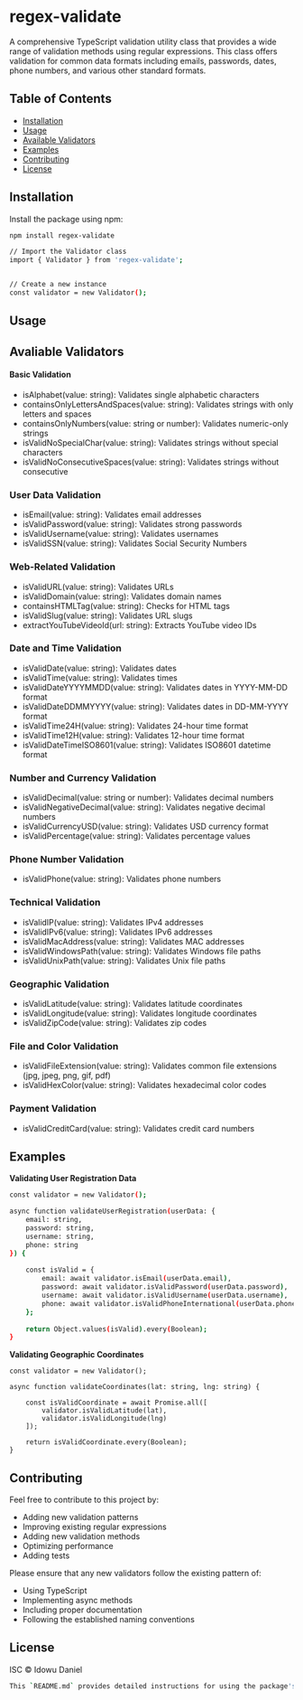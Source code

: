 # regex-validate

A comprehensive TypeScript validation utility class that provides a wide range of validation methods using regular expressions. This class offers validation for common data formats including emails, passwords, dates, phone numbers, and various other standard formats.

## Table of Contents
- [Installation](#installation)
- [Usage](#usage)
- [Available Validators](#available-validators)
- [Examples](#examples)
- [Contributing](#contributing)
- [License](#license)

## Installation

Install the package using npm:

```bash
npm install regex-validate
```

```bash
// Import the Validator class
import { Validator } from 'regex-validate';


// Create a new instance
const validator = new Validator();
```

## Usage

## Avaliable Validators

#### Basic Validation

- isAlphabet(value: string): Validates single alphabetic characters
- containsOnlyLettersAndSpaces(value: string): Validates strings with only letters and spaces
- containsOnlyNumbers(value: string or number): Validates numeric-only strings
- isValidNoSpecialChar(value: string): Validates strings without special characters
- isValidNoConsecutiveSpaces(value: string): Validates strings without consecutive

### User Data Validation

- isEmail(value: string): Validates email addresses
- isValidPassword(value: string): Validates strong passwords
- isValidUsername(value: string): Validates usernames
- isValidSSN(value: string): Validates Social Security Numbers

### Web-Related Validation

- isValidURL(value: string): Validates URLs
- isValidDomain(value: string): Validates domain names
- containsHTMLTag(value: string): Checks for HTML tags
- isValidSlug(value: string): Validates URL slugs
- extractYouTubeVideoId(url: string): Extracts YouTube video IDs

### Date and Time Validation

- isValidDate(value: string): Validates dates
- isValidTime(value: string): Validates times
- isValidDateYYYYMMDD(value: string): Validates dates in YYYY-MM-DD format
- isValidDateDDMMYYYY(value: string): Validates dates in DD-MM-YYYY format
- isValidTime24H(value: string): Validates 24-hour time format
- isValidTime12H(value: string): Validates 12-hour time format
- isValidDateTimeISO8601(value: string): Validates ISO8601 datetime format

### Number and Currency Validation

- isValidDecimal(value: string or number): Validates decimal numbers
- isValidNegativeDecimal(value: string): Validates negative decimal numbers
- isValidCurrencyUSD(value: string): Validates USD currency format
- isValidPercentage(value: string): Validates percentage values

### Phone Number Validation

- isValidPhone(value: string): Validates phone numbers

### Technical Validation

- isValidIP(value: string): Validates IPv4 addresses
- isValidIPv6(value: string): Validates IPv6 addresses
- isValidMacAddress(value: string): Validates MAC addresses
- isValidWindowsPath(value: string): Validates Windows file paths
- isValidUnixPath(value: string): Validates Unix file paths

### Geographic Validation

- isValidLatitude(value: string): Validates latitude coordinates
- isValidLongitude(value: string): Validates longitude coordinates
- isValidZipCode(value: string): Validates zip codes

### File and Color Validation

- isValidFileExtension(value: string): Validates common file extensions (jpg, jpeg, png, gif, pdf)
- isValidHexColor(value: string): Validates hexadecimal color codes

### Payment Validation

- isValidCreditCard(value: string): Validates credit card numbers

## Examples
<b>Validating User Registration Data</b>

```bash
const validator = new Validator();

async function validateUserRegistration(userData: {
    email: string,
    password: string,
    username: string,
    phone: string
}) {
    
    const isValid = {
        email: await validator.isEmail(userData.email),
        password: await validator.isValidPassword(userData.password),
        username: await validator.isValidUsername(userData.username),
        phone: await validator.isValidPhoneInternational(userData.phone)
    };
    
    return Object.values(isValid).every(Boolean);
}
```
<b>Validating Geographic Coordinates</b>
```
const validator = new Validator();

async function validateCoordinates(lat: string, lng: string) {
    
    const isValidCoordinate = await Promise.all([
        validator.isValidLatitude(lat),
        validator.isValidLongitude(lng)
    ]);
    
    return isValidCoordinate.every(Boolean);
}
```



## Contributing
Feel free to contribute to this project by:

- Adding new validation patterns
- Improving existing regular expressions
- Adding new validation methods
- Optimizing performance
- Adding tests

Please ensure that any new validators follow the existing pattern of:

- Using TypeScript
- Implementing async methods
- Including proper documentation
- Following the established naming conventions

## License
ISC © Idowu Daniel
```bash
This `README.md` provides detailed instructions for using the package's main features, installation steps, and information on testing and licensing.
```
